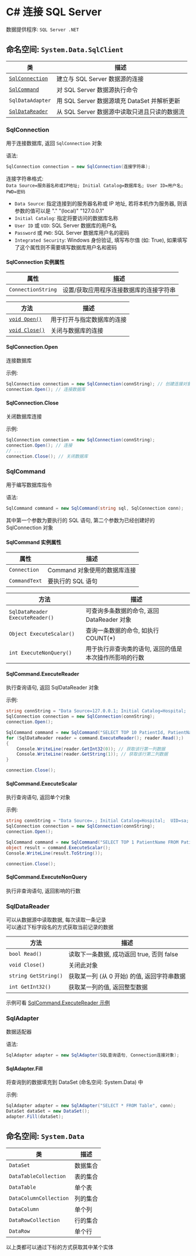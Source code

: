 # C# 连接 SQL Server

数据提供程序: `SQL Server .NET`  

## 命名空间: `System.Data.SqlClient`

| 类 | 描述 |
| --- | --- |
| [`SqlConnection`](#sqlconnection) | 建立与 SQL Server 数据源的连接 |
| [`SqlCommand`](#sqlcommand) | 对 SQL Server 数据源执行命令 |
| `SqlDataAdapter` | 用 SQL Server 数据源填充 DataSet 并解析更新 |
| [`SqlDataReader`](#sqldatareader) | 从 SQL Server 数据源中读取只进且只读的数据流 |

### SqlConnection

用于连接数据库, 返回 `SqlConnection` 对象

语法:

```cs
SqlConnection connection = new SqlConnection(连接字符串);
```

连接字符串格式:  
`Data Source=服务器名称或IP地址; Initial Catalog=数据库名; User ID=用户名; PWD=密码`

- `Data Source`: 指定连接到的服务器名称或 IP 地址, 若将本机作为服务器, 则该参数的值可以是 "." "(local)" "127.0.0.1"
- `Initial Catalog`: 指定将要访问的数据库名称
- `User ID` 或 `UID`: SQL Server 数据库的用户名
- `Password` 或 `PWD`: SQL Server 数据库用户名的密码
- `Integrated Security`: Windows 身份验证, 填写布尔值 (如: True), 如果填写了这个属性则不需要填写数据库用户名和密码

#### SqlConnection 实例属性

| 属性 | 描述 |
| --- | --- |
| `ConnectionString` | 设置/获取应用程序连接数据库的连接字符串 |

| 方法 | 描述 |
| --- | --- |
| [`void Open()`](#sqlconnectionopen) | 用于打开与指定数据库的连接 |
| [`void Close()`](#sqlconnectionclose) | 关闭与数据库的连接 |

#### SqlConnection.Open

连接数据库

示例:

```cs
SqlConnection connection = new SqlConnection(connString); // 创建连接对象
connection.Open(); // 连接数据库
```

#### SqlConnection.Close

关闭数据库连接

示例:

```cs
SqlConnection connection = new SqlConnection(connString);
connection.Open(); // 连接
// ...
connection.Close(); // 关闭数据库
```

### SqlCommand

用于编写数据库指令

语法:

```cs
SqlCommand command = new SqlCommand(string sql, SqlConnection conn);
```

其中第一个参数为要执行的 SQL 语句, 第二个参数为已经创建好的 SqlConnection 对象

#### SqlCommand 实例属性

| 属性 | 描述 |
| --- | --- |
| `Connection` | Command 对象使用的数据库连接 |
| `CommandText` | 要执行的 SQL 语句 |

| 方法 | 描述 |
| --- | --- |
| `SqlDataReader ExecuteReader()` | 可查询多条数据的命令, 返回 DataReader 对象 |
| `Object ExecuteScalar()` | 查询一条数据的命令, 如执行 COUNT(*) |
| `int ExecuteNonQuery()` | 用于执行非查询类的语句, 返回的值是本次操作所影响的行数 |

#### SqlCommand.ExecuteReader

执行查询语句, 返回 SqlDataReader 对象

示例:

```cs
string connString = "Data Source=127.0.0.1; Initial Catalog=Hospital;  UID=sa; PWD=******";
SqlConnection connection = new SqlConnection(connString);
connection.Open();

SqlCommand command = new SqlCommand("SELECT TOP 10 PatientId, PatientName FROM Patient;", connection);
for (SqlDataReader reader = command.ExecuteReader(); reader.Read();)
{
    Console.WriteLine(reader.GetInt32(0)); // 获取该行第一列数据
    Console.WriteLine(reader.GetString(1)); // 获取该行第二列数据
}

connection.Close();
```

#### SqlCommand.ExecuteScalar

执行查询语句, 返回单个对象

示例:

```cs
string connString = "Data Source=.; Initial Catalog=Hospital;  UID=sa; PWD=******";
SqlConnection connection = new SqlConnection(connString);
connection.Open();

SqlCommand command = new SqlCommand("SELECT TOP 1 PatientName FROM Patient;", connection);
object result = command.ExecuteScalar();
Console.WriteLine(result.ToString());

connection.Close();
```

#### SqlCommand.ExecuteNonQuery

执行非查询语句, 返回影响的行数

### SqlDataReader

可以从数据源中读取数据, 每次读取一条记录  
可以通过下标字段名的方式获取当前记录的数据

| 方法 | 描述 |
| --- | --- |
| `bool Read()` | 读取下一条数据, 成功返回 true, 否则 false |
| `void Close()` | 关闭此对象 |
| `string GetString()` | 获取某一列 (从 0 开始) 的值, 返回字符串数据 |
| `int GetInt32()` | 获取某一列的值, 返回整型数据 |

示例可看 [SqlCommand.ExecuteReader 示例](#sqlcommandexecutereader)

### SqlAdapter

数据适配器

语法:

```cs
SqlAdapter adapter = new SqlAdapter(SQL查询语句, Connection连接对象);
```

#### SqlAdapter.Fill

将查询到的数据填充到 DataSet (命名空间: System.Data) 中

示例:

```cs
SqlAdapter adapter = new SqlAdapter("SELECT * FROM Table", conn);
DataSet dataSet = new DataSet();
adapter.Fill(dataSet);
```

## 命名空间: `System.Data`

| 类 | 描述 |
| --- | --- |
| `DataSet` | 数据集合 |
| `DataTableCollection` | 表的集合 |
| `DataTable` | 单个表 |
| `DataColumnCollection` | 列的集合 |
| `DataColumn` | 单个列 |
| `DataRowCollection` | 行的集合 |
| `DataRow` | 单个行 |

以上类都可以通过下标的方式获取其中某个实体
